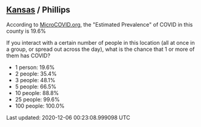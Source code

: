 
## [Kansas](/united-states/kansas) / Phillips

According to [MicroCOVID.org](http://microcovid.org),
the "Estimated Prevalence" of COVID in this county is 19.6%

If you interact with a certain number of people in this location
(all at once in a group, or spread out across the day), what is the chance that
1 or more of them has COVID?

- 1 person: 19.6%
- 2 people: 35.4%
- 3 people: 48.1%
- 5 people: 66.5%
- 10 people: 88.8%
- 25 people: 99.6%
- 100 people: 100.0%

Last updated: 2020-12-06 00:23:08.999098 UTC
